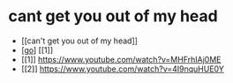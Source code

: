 # cant get you out of my head

- [[can't get you out of my head]]
- [[go]] [[1]]
- [[1]] https://www.youtube.com/watch?v=MHFrhIAj0ME
- [[2]] https://www.youtube.com/watch?v=4I9nquHUE0Y



[//begin]: # "Autogenerated link references for markdown compatibility"
[go]: go "Go"
[//end]: # "Autogenerated link references"